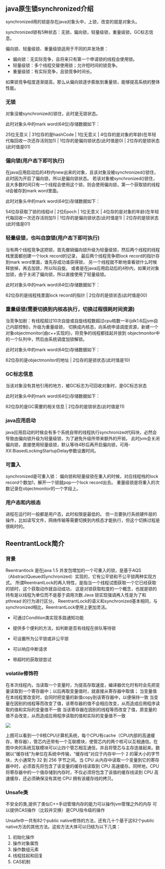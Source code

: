 
## java原生锁synchronized介绍
synchronized用的锁是存在java对象头中，上锁，改变的就是对象头。

synchronized锁有5种状态：无锁，偏向锁，轻量级锁，重量级锁，GC标志信息。

偏向锁、轻量级锁、重量级锁适用于不同的并发场景：
- 偏向锁：无实际竞争，且将来只有第一个申请锁的线程会使用锁。
- 轻量级锁：多个线程交替使用锁；允许短时间的锁竞争。
- 重量级锁：有实际竞争，且锁竞争时间长。

如果锁竞争程度逐渐提高，那么从偏向锁逐步膨胀到重量锁，能够提高系统的整体性能。


### 无锁

对象没被synchronized()锁住，此时是无锁状态。

此时对象头中的mark word(64位)存储数据如下：

25位无意义 | 31位存的是hashCode | 1位无意义 | 4位存的是对象的年龄(在年轻代每回收一次还存活则加1) | 1位存的是偏向锁状态(此时值是0) | 2位存的是锁状态(此时值是01)

### 偏向锁(用户态下即可执行)

在java应用启动后的4秒内new出来的对象，且该对象没被synchronized()锁住，此时因为开启了偏向锁，所以是偏向锁状态。
若该对象被synchronized()锁住，且大多数时间只有一个线程会使用这个锁，则会使用偏向锁，第一个获取锁的线程id会被存到mark word里面。

此时对象头中的mark word(64位)存储数据如下：

54位存获取了锁的线程id | 2位Epoch | 1位无意义 | 4位存的是对象的年龄(在年轻代每回收一次还存活则加1) | 1位存的是偏向锁状态(此时值是1) | 2位存的是锁状态(此时值是01)

### 轻量级锁，也叫自旋锁(用户态下即可执行)
当有两个线程竞争这把锁，首先撤销偏向锁升级为轻量级锁，然后两个线程的线程栈里面都创建一个lock record的记录，
最后两个线程竞争把lock record的指针存到mark word里面，谁先存成功谁获得锁，
另一个线程就不断地查看锁什么时候释放掉，再去加锁，所以叫自旋。
或者是在java应用启动后的4秒内，如果对对象加锁，由于关闭了偏向锁，所以直接使用了轻量级锁。

此时对象头中的mark word(64位)存储数据如下：

62位存的是线程栈里面lock record的指针 | 2位存的是锁状态(此时值是00)

### 重量级锁(需要切换到内核态执行，切换过程很耗时间资源)
当竞争加剧：有线程超过10次自旋或自旋线程数超过cpu核数一半(jdk1.6后jvm自己内部控制)，升级为重量级锁，
切换成内核态，向系统申请调度资源，新建一个对象objectmonitor(由c++实现的)，将竞争的线程都挂起并放到
objectmonitor中的一个队列中，然后由系统调度加锁解锁。

此时对象头中的mark word(64位)存储数据如下：

62位存的是objectmonitor的地址 | 2位存的是锁状态(此时值是10)

### GC标志信息
当该对象没有其他引用的地方，被GC标志为可回收对象时，是GC标志状态

此时对象头中的mark word(64位)存储数据如下：

62位存的是GC需要的相关信息 | 2位存的是锁状态(此时值是11)

### java应用启动

java应用启动的时候会有多个系统自带的线程执行synchronized代码块，必然会导致由偏向锁升级为轻量级锁，为了避免升级所带来额外的开销，
  此时jvm会关闭偏向锁，直接使用轻量级锁，默认等待4秒后再开启偏向锁，可用-XX:BiasedLockingStartupDelay参数设置时间。


### 可重入
synchronized是可重入锁：
偏向锁和轻量级锁在重入的时候，对应线程栈的lock record个数加1，解开一个锁就pop一个lock record出去。
重量级锁是将重入的次数记录在objectmonitor的一个字段上。

### 用户态和内核态
进程在运行时一般都是用户态，此时权限是最低的。
但一旦要执行系统硬件层的操作，比如读写文件，网络传输等需要切换到内核态才能执行，但这个切换过程是很耗时的。

## ReentrantLock简介
### 背景
Reentrantlock 是在java 1.5 并发包增加的一个可重入的锁，是基于AQS（AbstractQueuedSynchronized）实现的，它有公平锁和不公平锁两种实现方式。
所谓ReentrantLock的再入特性，是指当一个线程试图获取一个它已经获取的锁时，这个获取动作就自动成功，
这是对锁获取粒度的一个概念，也就是锁的持有是以线程为单位而不是基于调用次数.Java 锁实现强调再入性是为了和 pthread 的行为进行区分。
ReentrantLock的语义和synchronized基本相同，与synchronized相比，ReentrantLock使用上更加灵活。

- 可通过Condition类实现多路通知功能

- 提供多个便利的方法，如判断是否有线程在排队等待锁

- 可设置所为公平锁或非公平锁

- 可以响应中断请求

- 带超时的获取锁尝试



### volatile修饰符

 在本次线程内，当读取一个变量时，为提高存取速度，编译器优化时有时会先把变量读取到一个寄存器中；以后再取变量值时，就直接从寄存器中取值；
 当变量值在本线程里改变时，会同时把变量的新值copy到该寄存器中，以便保持一致
 当变量在因别的线程等而改变了值，该寄存器的值不会相应改变，从而造成应用程序读取的值和实际的变量值不一致
 当该寄存器在因别的线程等而改变了值，原变量的值不会改变，从而造成应用程序读取的值和实际的变量值不一致
 
![](https://upload-images.jianshu.io/upload_images/5954965-a866fcf5501b54c1)

上图可以看到一个8核CPU计算机系统，每个CPU有cache（CPU内部的高速缓存，寄存器），管芯内还带有一个互联模块，使管芯内的两个核可以互相通信。在图中央的系统互联模块可以让四个管芯相互通信，并且将管芯与主存连接起来。数据以“缓存线”为单位在系统中传输，“缓存线”对应于内存中一个 2 的幂大小的字节块，大小通常为 32 到 256 字节之间。当 CPU 从内存中读取一个变量到它的寄存器中时，必须首先将包含了该变量的缓存线读取到 CPU 高速缓存。同样地，CPU 将寄存器中的一个值存储到内存时，不仅必须将包含了该值的缓存线读到 CPU 高速缓存，还必须确保没有其他 CPU 拥有该缓存线的拷贝。

### Unsafe类

不安全的类,提供了类似C++手动管理内存的能力可以操作jvm管理之外的内存
可以提供CAS操作（比较并交换）是CPU指令级的操作

Unsafe中一共有82个public native修饰的方法，还有几十个基于这82个public native方法的其他方法。这些方法大体可以归结为以下几类：
1. 初始化操作
2. 操作对象属性
3. 操作数组元素
4. 线程挂起和回复
5. CAS机制
